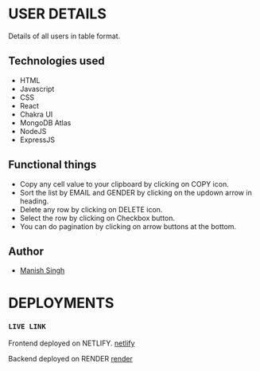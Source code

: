 # USER DETAILS

Details of all users in table format.

## Technologies used

- HTML
- Javascript
- CSS
- React
- Chakra UI
- MongoDB Atlas
- NodeJS
- ExpressJS

## Functional things

- Copy any cell value to your clipboard by clicking on COPY icon.
- Sort the list by EMAIL and GENDER by clicking on the updown arrow in heading.
- Delete any row by clicking on DELETE icon.
- Select the row by clicking on Checkbox button.
- You can do pagination by clicking on arrow buttons at the bottom.


## Author

- [Manish Singh](https://github.com/ManishSingh64)

# DEPLOYMENTS

### `LIVE LINK`
Frontend deployed on NETLIFY.
[netlify](https://github.com/)

Backend deployed on RENDER
[render](https://rhombuzdata.onrender.com/)
